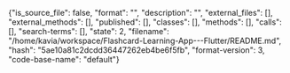 {"is_source_file": false, "format": "", "description": "", "external_files": [], "external_methods": [], "published": [], "classes": [], "methods": [], "calls": [], "search-terms": [], "state": 2, "filename": "/home/kavia/workspace/Flashcard-Learning-App---Flutter/README.md", "hash": "5ae10a81c2dcdd36447262eb4be6f5fb", "format-version": 3, "code-base-name": "default"}